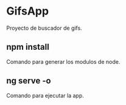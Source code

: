 # GifsApp

Proyecto de buscador de gifs.

## npm install

Comando para generar los modulos de node.

## ng serve -o

Comando para ejecutar la app.